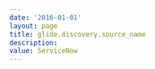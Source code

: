 ```yaml
---
date: '2016-01-01'
layout: page
title: glide.discovery.source_name
description:  
value: ServiceNow 
---
```

